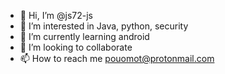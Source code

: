 - 👋 Hi, I’m @js72-js
- 👀 I’m interested in Java, python, security
- 🌱 I’m currently learning android
- 💞️ I’m looking to collaborate 
- 📫 How to reach me pouomot@protonmail.com

<!---
js72-js/js72-js is a ✨ special ✨ repository because its `README.md` (this file) appears on your GitHub profile.
You can click the Preview link to take a look at your changes.
--->
